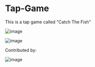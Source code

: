 # Tap-Game
This is a tap game called "Catch The Fish"

![image](https://github.com/NTHOscar/Tap-Game/assets/72460275/2c8c53e9-3df7-463d-9310-91181dbea1de)

![image](https://github.com/NTHOscar/Tap-Game/assets/72460275/fee42e09-92f2-4262-875c-b667994ff9c7)

Contributed by:

![image](https://github.com/NTHOscar/Tap-Game/assets/72460275/88afcf45-e984-49cc-89e8-6f715b76a94f)
